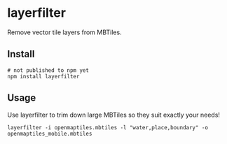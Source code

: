 # layerfilter

Remove vector tile layers from MBTiles.

## Install

```
# not published to npm yet
npm install layerfilter
```

## Usage

Use layerfilter to trim down large MBTiles so they suit exactly your needs!

```
layerfilter -i openmaptiles.mbtiles -l "water,place,boundary" -o openmaptiles_mobile.mbtiles
```
